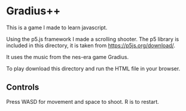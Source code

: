 # Gradius++

This is a game I made to learn javascript.

Using the p5.js framework I made a scrolling shooter. The p5 library is included in this directory, it is taken from https://p5js.org/download/.

It uses the music from the nes-era game Gradius.

To play download this directory and run the HTML file in your browser.

## Controls
Press WASD for movement and space to shoot. R is to restart.

